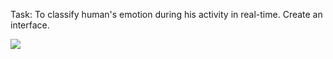 Task: To classify human's emotion during his activity in real-time. Create an interface.

<img src='https://scientificrussia.ru/images/c/qzc-full.jpg'>
 
